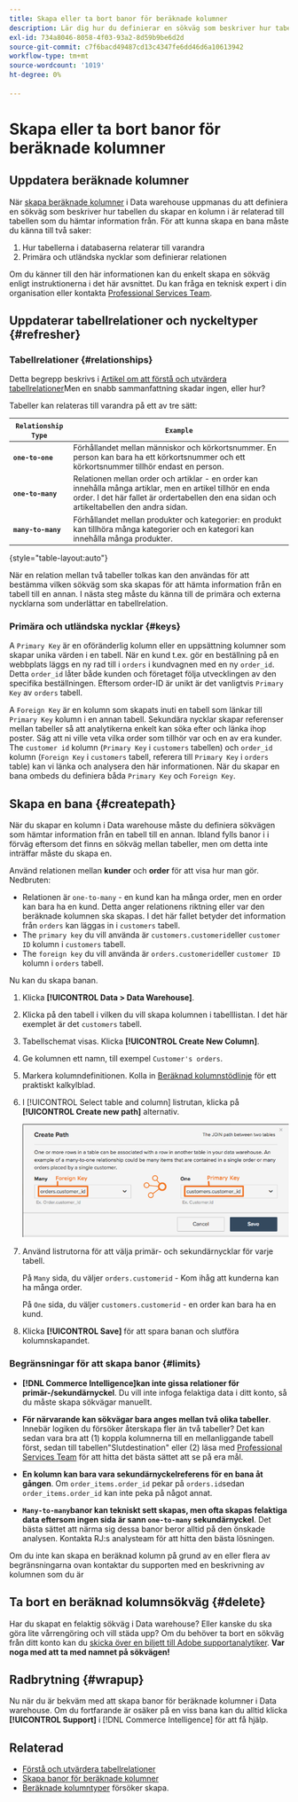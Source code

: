 ```yaml
---
title: Skapa eller ta bort banor för beräknade kolumner
description: Lär dig hur du definierar en sökväg som beskriver hur tabellen du skapar en kolumn i är relaterad till tabellen som du hämtar information från.
exl-id: 734a8046-8058-4f03-93a2-8d59b9be6d2d
source-git-commit: c7f6bacd49487cd13c4347fe6dd46d6a10613942
workflow-type: tm+mt
source-wordcount: '1019'
ht-degree: 0%

---
```


# Skapa eller ta bort banor för beräknade kolumner

## Uppdatera beräknade kolumner

När [skapa beräknade kolumner](../data-warehouse-mgr/creating-calculated-columns.md) i Data warehouse uppmanas du att definiera en sökväg som beskriver hur tabellen du skapar en kolumn i är relaterad till tabellen som du hämtar information från. För att kunna skapa en bana måste du känna till två saker:

1. Hur tabellerna i databaserna relaterar till varandra
1. Primära och utländska nycklar som definierar relationen

Om du känner till den här informationen kan du enkelt skapa en sökväg enligt instruktionerna i det här avsnittet. Du kan fråga en teknisk expert i din organisation eller kontakta [Professional Services Team](https://experienceleague.adobe.com/docs/commerce-knowledge-base/kb/troubleshooting/miscellaneous/mbi-service-policies.html).

## Uppdaterar tabellrelationer och nyckeltyper {#refresher}

### Tabellrelationer {#relationships}

Detta begrepp beskrivs i [Artikel om att förstå och utvärdera tabellrelationer](../../data-analyst/data-warehouse-mgr/table-relationships.md)Men en snabb sammanfattning skadar ingen, eller hur?

Tabeller kan relateras till varandra på ett av tre sätt:

| **`Relationship Type`** | **`Example`** |
|-----|-----|
| **`one-to-one`** | Förhållandet mellan människor och körkortsnummer. En person kan bara ha ett körkortsnummer och ett körkortsnummer tillhör endast en person. |
| **`one-to-many`** | Relationen mellan order och artiklar - en order kan innehålla många artiklar, men en artikel tillhör en enda order. I det här fallet är ordertabellen den ena sidan och artikeltabellen den andra sidan. |
| **`many-to-many`** | Förhållandet mellan produkter och kategorier: en produkt kan tillhöra många kategorier och en kategori kan innehålla många produkter. |

{style="table-layout:auto"}

När en relation mellan två tabeller tolkas kan den användas för att bestämma vilken sökväg som ska skapas för att hämta information från en tabell till en annan. I nästa steg måste du känna till de primära och externa nycklarna som underlättar en tabellrelation.

### Primära och utländska nycklar {#keys}

A `Primary Key` är en oföränderlig kolumn eller en uppsättning kolumner som skapar unika värden i en tabell. När en kund t.ex. gör en beställning på en webbplats läggs en ny rad till i `orders` i kundvagnen med en ny `order_id`. Detta `order_id` låter både kunden och företaget följa utvecklingen av den specifika beställningen. Eftersom order-ID är unikt är det vanligtvis `Primary Key` av `orders` tabell.

A `Foreign Key` är en kolumn som skapats inuti en tabell som länkar till `Primary Key` kolumn i en annan tabell. Sekundära nycklar skapar referenser mellan tabeller så att analytikerna enkelt kan söka efter och länka ihop poster. Säg att ni ville veta vilka order som tillhör var och en av era kunder. The `customer id` kolumn (`Primary Key` i `customers` tabellen) och `order_id` kolumn (`Foreign Key` i `customers` tabell, referera till `Primary Key` i `orders` table) kan vi länka och analysera den här informationen. När du skapar en bana ombeds du definiera båda `Primary Key` och `Foreign Key`.

## Skapa en bana {#createpath}

När du skapar en kolumn i Data warehouse måste du definiera sökvägen som hämtar information från en tabell till en annan. Ibland fylls banor i i förväg eftersom det finns en sökväg mellan tabeller, men om detta inte inträffar måste du skapa en.

Använd relationen mellan **kunder** och **order** för att visa hur man gör. Nedbruten:

* Relationen är `one-to-many` - en kund kan ha många order, men en order kan bara ha en kund. Detta anger relationens riktning eller var den beräknade kolumnen ska skapas. I det här fallet betyder det information från `orders` kan läggas in i `customers` tabell.
* The `primary key` du vill använda är `customers.customerid`eller `customer ID` kolumn i `customers` tabell.
* The `foreign key` du vill använda är `orders.customerid`eller `customer ID` kolumn i `orders` tabell.

Nu kan du skapa banan.

1. Klicka **[!UICONTROL Data > Data Warehouse]**.
1. Klicka på den tabell i vilken du vill skapa kolumnen i tabelllistan. I det här exemplet är det `customers` tabell.
1. Tabellschemat visas. Klicka **[!UICONTROL Create New Column]**.
1. Ge kolumnen ett namn, till exempel `Customer's orders`.
1. Markera kolumndefinitionen. Kolla in [Beräknad kolumnstödlinje](../data-warehouse-mgr/creating-calculated-columns.md) för ett praktiskt kalkylblad.
1. I [!UICONTROL Select table and column] listrutan, klicka på **[!UICONTROL Create new path]** alternativ.

   ![Skapa banor för beräknade kolumner modal](../../assets/Creating_Paths_modal.png)

1. Använd listrutorna för att välja primär- och sekundärnycklar för varje tabell.

   På `Many` sida, du väljer `orders.customerid` - Kom ihåg att kunderna kan ha många order.

   På `One` sida, du väljer `customers.customerid` - en order kan bara ha en kund.

1. Klicka **[!UICONTROL Save]** för att spara banan och slutföra kolumnskapandet.

### Begränsningar för att skapa banor {#limits}

* **[!DNL Commerce Intelligence]kan inte gissa relationer för primär-/sekundärnyckel**. Du vill inte infoga felaktiga data i ditt konto, så du måste skapa sökvägar manuellt.

* **För närvarande kan sökvägar bara anges mellan två olika tabeller**. Innebär logiken du försöker återskapa fler än två tabeller? Det kan sedan vara bra att (1) koppla kolumnerna till en mellanliggande tabell först, sedan till tabellen&quot;Slutdestination&quot; eller (2) läsa med [Professional Services Team](https://experienceleague.adobe.com/docs/commerce-knowledge-base/kb/troubleshooting/miscellaneous/mbi-service-policies.html) för att hitta det bästa sättet att se på era mål.

* **En kolumn kan bara vara sekundärnyckelreferens för en bana åt gången**. Om `order_items.order_id` pekar på `orders.id`sedan `order_items.order_id` kan inte peka på något annat.

* **`Many-to-many`banor kan tekniskt sett skapas, men ofta skapas felaktiga data eftersom ingen sida är sann `one-to-many` sekundärnyckel**. Det bästa sättet att närma sig dessa banor beror alltid på den önskade analysen. Kontakta RJ:s analysteam för att hitta den bästa lösningen.

Om du inte kan skapa en beräknad kolumn på grund av en eller flera av begränsningarna ovan kontaktar du supporten med en beskrivning av kolumnen som du är

## Ta bort en beräknad kolumnsökväg {#delete}

Har du skapat en felaktig sökväg i Data warehouse? Eller kanske du ska göra lite vårrengöring och vill städa upp? Om du behöver ta bort en sökväg från ditt konto kan du [skicka över en biljett till Adobe supportanalytiker](../../guide-overview.md#Submitting-a-Support-Ticket). **Var noga med att ta med namnet på sökvägen!**

## Radbrytning {#wrapup}

Nu när du är bekväm med att skapa banor för beräknade kolumner i Data warehouse. Om du fortfarande är osäker på en viss bana kan du alltid klicka **[!UICONTROL Support]** i [!DNL Commerce Intelligence] för att få hjälp.

## Relaterad

* [Förstå och utvärdera tabellrelationer](../data-warehouse-mgr/table-relationships.md)
* [Skapa banor för beräknade kolumner](../data-warehouse-mgr/create-paths-calc-columns.md)
* [Beräknade kolumntyper](../data-warehouse-mgr/calc-column-types.md) försöker skapa.
